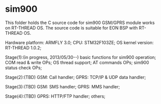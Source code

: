 sim900
======

This folder holds the C source code for sim900 GSM/GPRS module works on RT-THREAD OS.
The source code is suitable for EON BSP with RT-THREAD OS.

Hardware platform: ARMFLY 3.0;
CPU:  STM32F103ZE;
OS kernel version: RT-THREAD 1.0.2;


Stage(1):(in progress, 2013/05/30--)
    basic functions for sim900 operation;
    COM read & write OPs;
    OS thread support;
    AT commands OPs;
    sim900 status check OPs;
    
Stage(2):(TBD)
    GSM: Call handler;
    GPRS: TCP/IP & UDP data handler;

Stage(3):(TBD)
    GSM: SMS handler;
    GPRS: MMS handler;
    
Stage(4):(TBD)
    GPRS: HTTP/FTP handler;
    others;
